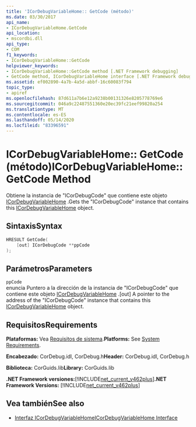 ```yaml
---
title: 'ICorDebugVariableHome:: GetCode (método)'
ms.date: 03/30/2017
api_name:
- ICorDebugVariableHome.GetCode
api_location:
- mscordbi.dll
api_type:
- COM
f1_keywords:
- ICorDebugVariableHome::GetCode
helpviewer_keywords:
- ICorDebugVariableHome::GetCode method [.NET Framework debugging]
- GetCode method, ICorDebugVariableHome interface [.NET Framework debugging]
ms.assetid: ef002890-4a7b-4a5d-abbf-16c60083f794
topic_type:
- apiref
ms.openlocfilehash: 87d611a7b6e12a9238b00131326e8205778769e6
ms.sourcegitcommit: 046a9c22487551360e20ec39fc21eef99820a254
ms.translationtype: MT
ms.contentlocale: es-ES
ms.lasthandoff: 05/14/2020
ms.locfileid: "83396591"
---
```

# <a name="icordebugvariablehomegetcode-method"></a><span data-ttu-id="16347-102">ICorDebugVariableHome:: GetCode (método)</span><span class="sxs-lookup"><span data-stu-id="16347-102">ICorDebugVariableHome::GetCode Method</span></span>
<span data-ttu-id="16347-103">Obtiene la instancia de "ICorDebugCode" que contiene este objeto [ICorDebugVariableHome](icordebugvariablehome-interface.md) .</span><span class="sxs-lookup"><span data-stu-id="16347-103">Gets the "ICorDebugCode" instance that contains this [ICorDebugVariableHome](icordebugvariablehome-interface.md) object.</span></span>  
  
## <a name="syntax"></a><span data-ttu-id="16347-104">Sintaxis</span><span class="sxs-lookup"><span data-stu-id="16347-104">Syntax</span></span>  
  
```cpp  
HRESULT GetCode(  
    [out] ICorDebugCode **ppCode  
);  
```  
  
## <a name="parameters"></a><span data-ttu-id="16347-105">Parámetros</span><span class="sxs-lookup"><span data-stu-id="16347-105">Parameters</span></span>  
 `ppCode`  
 <span data-ttu-id="16347-106">enuncia Puntero a la dirección de la instancia de "ICorDebugCode" que contiene este objeto [ICorDebugVariableHome](icordebugvariablehome-interface.md) .</span><span class="sxs-lookup"><span data-stu-id="16347-106">[out] A pointer to the address of the "ICorDebugCode" instance that contains this [ICorDebugVariableHome](icordebugvariablehome-interface.md) object.</span></span>  
  
## <a name="requirements"></a><span data-ttu-id="16347-107">Requisitos</span><span class="sxs-lookup"><span data-stu-id="16347-107">Requirements</span></span>  
 <span data-ttu-id="16347-108">**Plataformas:** Vea [Requisitos de sistema](../../get-started/system-requirements.md).</span><span class="sxs-lookup"><span data-stu-id="16347-108">**Platforms:** See [System Requirements](../../get-started/system-requirements.md).</span></span>  
  
 <span data-ttu-id="16347-109">**Encabezado:** CorDebug.idl, CorDebug.h</span><span class="sxs-lookup"><span data-stu-id="16347-109">**Header:** CorDebug.idl, CorDebug.h</span></span>  
  
 <span data-ttu-id="16347-110">**Biblioteca:** CorGuids.lib</span><span class="sxs-lookup"><span data-stu-id="16347-110">**Library:** CorGuids.lib</span></span>  
  
 <span data-ttu-id="16347-111">**.NET Framework versiones:**[!INCLUDE[net_current_v462plus](../../../../includes/net-current-v462plus-md.md)]</span><span class="sxs-lookup"><span data-stu-id="16347-111">**.NET Framework Versions:** [!INCLUDE[net_current_v462plus](../../../../includes/net-current-v462plus-md.md)]</span></span>  
  
## <a name="see-also"></a><span data-ttu-id="16347-112">Vea también</span><span class="sxs-lookup"><span data-stu-id="16347-112">See also</span></span>

- [<span data-ttu-id="16347-113">Interfaz ICorDebugVariableHome</span><span class="sxs-lookup"><span data-stu-id="16347-113">ICorDebugVariableHome Interface</span></span>](icordebugvariablehome-interface.md)
